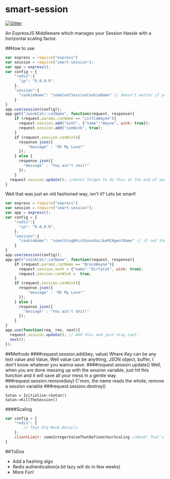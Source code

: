 smart-session
=============

[![Gitter](https://badges.gitter.im/Join%20Chat.svg)](https://gitter.im/DronRathore/smart-session?utm_source=badge&utm_medium=badge&utm_campaign=pr-badge&utm_content=badge)

An ExpressJS Middleware which manages your Session Hassle with a horizontal scaling factor.

##How to use

```javascript
var express = require("express")
var session = require("smart-session");
var app = express();
var config = {
    "redis":{
      "ip": "0.0.0.0",
    },
    "session":{
      "cookieName": "someCoolSessionCookieName" // doesn't matter if you don't give one
    }
}
app.use(session(config));
app.get("/winkCat/:catName", function(request, response){
    if (request.params.catName == "LittleWayne"){
      request.session.add("auth", {"name":"Wayne", wink: true});
      request.session.add("canWink", true);
    }
    if (request.session.canWink){
      response.json({
          "message" : "Oh My Love!"
      });
    } else {
      response.json({
        "message" : "You ain't shit!"
      });
    }
  request.session.update(); //donot forget to do this at the end of each request to achieve scaling! 
}
```
Well that was just an old fashioned way, isn't it? Lets be smart!
```javascript
var express = require("express")
var session = require("smart-session");
var app = express();
var config = {
    "redis":{
      "ip": "0.0.0.0",
    },
    "session":{
      "cookieName": "somethingWhichSoundsLikeMIAgentName" // if not then I have a default one
    }
}
app.use(session(config));
app.get("/winkCat/:catName", function(request, response){
    if (request.params.catName == "BruceWayne"){
      request.session.auth = {"name":"DirtyCat", wink: true};
      request.session.canWink =  true;
    }
    if (request.session.canWink){
      response.json({
          "message" : "Oh My Love!"
      });
    } else {
      response.json({
        "message" : "You ain't shit!"
      });
    }
}
app.use(function(req, res, next){
  request.session.update(); // Add this and just stay cool!
  next();
});
```
##Methods
####request.session.add(key, value)
Where Key can be any text value and Value, Well value can be anything, JSON object, buffer, I don't know whatever you wanna save.
####request.session.update()
Well, when you are done messing up with the session variable, just hit this function and it will save all your mess in a gentle way
###request.session.remove(key)
C'mon, the name reads the whole, remove a session variable
###request.session.destroy()
```
Satan = Initialise->Satan()
Satan->KillTheSession()
```
####Scaling
```javascript
var config = {
    "redis": {
        // That Old Monk Details
    },
    clientLimit: someIntegerValueThatDefinesYourScaling //Wooh! That's too long
}
```
##ToDos
 - Add a hashing algo
 - Redis authentication(a bit lazy will do in few weeks)
 - More Fun!
